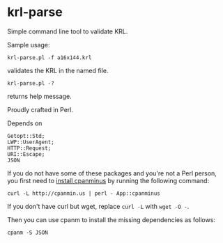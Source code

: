 krl-parse
=========

Simple command line tool to validate KRL.

Sample usage:

```krl-parse.pl -f a16x144.krl```

validates the KRL in the named file. 

```krl-parse.pl -?```

returns help message. 

Proudly crafted in Perl. 

Depends on 

	Getopt::Std;
	LWP::UserAgent;
	HTTP::Request;
	URI::Escape;
	JSON

If you do not have some of these packages and you're not a Perl person, you first need to [install cpanminus](http://cpanmin.us) by running the following command:

	curl -L http://cpanmin.us | perl - App::cpanminus

If you don't have curl but wget, replace `curl -L` with `wget -O -`.

Then you can use cpanm to install the missing dependencies as follows:

	cpanm -S JSON

